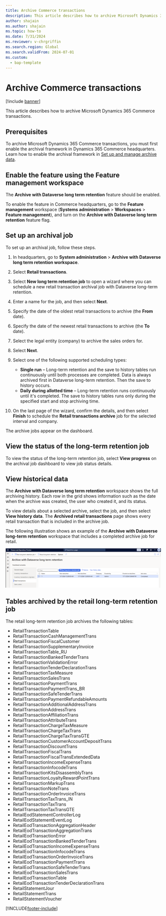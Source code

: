 ```yaml
---
title: Archive Commerce transactions
description: This article describes how to archive Microsoft Dynamics 365 Commerce transactions.
author: shajain
ms.author: shajain
ms.topic: how-to    
ms.date: 7/31/2024
ms.reviewer: v-chrgriffin
ms.search.region: Global
ms.search.validFrom: 2024-07-01
ms.custom: 
  - bap-template
---
```


# Archive Commerce transactions

[!include [banner](includes/banner.md)]

This article describes how to archive Microsoft Dynamics 365 Commerce transactions.

## Prerequisites

To archive Microsoft Dynamics 365 Commerce transactions, you must first enable the archival framework in Dynamics 365 Commerce headquarters. Learn how to enable the archival framework in [Set up and manage archive data](../fin-ops-core/dev-itpro/sysadmin/archive-setup-manage.md).

## Enable the feature using the Feature management workspace

The **Archive with Dataverse long term retention** feature should be enabled.

To enable the feature in Commerce headquarters, go to the **Feature management** workspace (**Systems administration** \> **Workspaces** \> **Feature management**), and turn on the **Archive with Dataverse long term retention** feature flag.

## Set up an archival job

To set up an archival job, follow these steps.

1. In headquarters, go to **System administration** \> **Archive with Dataverse long term retention workspace**.
1. Select **Retail transactions**.
1. Select **New long term retention job** to open a wizard where you can schedule a new retail transaction archival job with Dataverse long-term retention.
1. Enter a name for the job, and then select **Next**.
1. Specify the date of the oldest retail transactions to archive (the **From** date).
1. Specify the date of the newest retail transactions to archive (the **To** date).
1. Select the legal entity (company) to archive the sales orders for.
1. Select **Next**.
1. Select one of the following supported scheduling types:

    - **Single run** – Long-term retention and the save to history tables run continuously until both processes are completed. Data is always archived first in Dataverse long-term retention. Then the save to history occurs.
    - **Daily during allotted time** – Long-term retention runs continuously until it's completed. The save to history tables runs only during the specified start and stop archiving time.

1. On the last page of the wizard, confirm the details, and then select **Finish** to schedule the **Retail transactions archive** job for the selected interval and company.

The archive jobs appear on the dashboard.

## View the status of the long-term retention job

To view the status of the long-term retention job, select **View progress** on the archival job dashboard to view job status details.

## View historical data

The **Archive with Dataverse long term retention** workspace shows the full archiving history. Each row in the grid shows information such as the date when the archive was created, the user who created it, and its status.

To view details about a selected archive, select the job, and then select **View history data**. The **Archived retail transactions** page shows every retail transaction that is included in the archive job. 

The following illustration shows an example of the **Archive with Dataverse long-term retention** workspace that includes a completed archive job for retail.

![Screenshot that shows a completed archive job for retail in the Archive with Dataverse long term retention workspace.](media/Retail_LTR.png)

## Tables archived by the retail long-term retention job

The retail long-term retention job archives the following tables:

- RetailTransactionTable
- RetailTransactionCashManagementTrans
- RetailTransactionFiscalCustomer
- RetailTransactionSupplementaryInvoice
- RetailTransactionTable_RU
- RetailTransactionBankedTenderTrans
- RetailTransactionValidationError
- RetailTransactionTenderDeclarationTrans
- RetailTransactionTaxMeasure
- RetailTransactionSalesTrans
- RetailTransactionPaymentTrans
- RetailTransactionPaymentTrans_BR
- RetailTransactionSafeTenderTrans
- RetailTransactionPaymentRefundableAmounts
- RetailTransactionAdditionalAddressTrans
- RetailTransactionAddressTrans
- RetailTransactionAffiliationTrans
- RetailTransactionAttributeTrans
- RetailTransactionChargeTaxMeasure
- RetailTransactionChargeTaxTrans
- RetailTransactionChargeTaxTransGTE
- RetailTransactionCustomerAccountDepositTrans
- RetailTransactionDiscountTrans
- RetailTransactionFiscalTrans
- RetailTransactionFiscalTransExtendedData
- RetailTransactionIncomeExpenseTrans
- RetailTransactionInfocodeTrans
- RetailTransactionKitsDisassemblyTrans
- RetailTransactionLoyaltyRewardPointTrans
- RetailTransactionMarkupTrans
- RetailTransactionNoteTrans
- RetailTransactionOrderInvoiceTrans
- RetailTransactionTaxTrans_IN
- RetailTransactionTaxTrans
- RetailTransactionTaxTransGTE
- RetailEodStatementControllerLog
- RetailEodStatementEventLog
- RetailEodTransactionAggregationHeader
- RetailEodTransactionAggregationTrans
- RetailEodTransactionError
- RetailEodTransactionBankedTenderTrans
- RetailEodTransactionIncomeExpenseTrans
- RetailEodTransactionInfocodeTrans
- RetailEodTransactionOrderInvoiceTrans
- RetailEodTransactionPaymentTrans
- RetailEodTransactionSafeTenderTrans
- RetailEodTransactionSalesTrans
- RetailEodTransactionTable
- RetailEodTransactionTenderDeclarationTrans
- RetailStatementJour
- RetailStatementTrans
- RetailStatementVoucher

[!INCLUDE[footer-include](../includes/footer-banner.md)]
